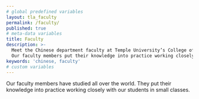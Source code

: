 ```yaml
---
# global predefined variables
layout: tla_faculty
permalink: /faculty/
published: true
# meta-data variables
title: Faculty
description: >-
  Meet the Chinese department faculty at Temple University’s College of Liberal Arts.
  Our faculty members put their knowledge into practice working closely with our students in small classes.
keywords: 'chinese, faculty'
# custom variables
---
```

Our faculty members have studied all over the world. They put their knowledge into practice working closely with our students in small classes.
